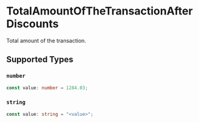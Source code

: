 # TotalAmountOfTheTransactionAfterDiscounts

Total amount of the transaction.


## Supported Types

### `number`

```typescript
const value: number = 1284.03;
```

### `string`

```typescript
const value: string = "<value>";
```

